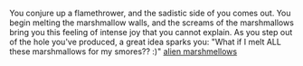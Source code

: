 You conjure up a flamethrower, and the sadistic side of you comes out.
You begin melting the marshmallow walls, and the screams of the marshmallows
bring you this feeling of intense joy that you cannot explain.
As you step out of the hole you've produced, a great idea sparks you:
"What if I melt ALL these marshmallows for my smores?? :)"
[alien marshmellows](create-your-own-adventure/english/Aliens-arrive/AlienMarshmallows.md)
